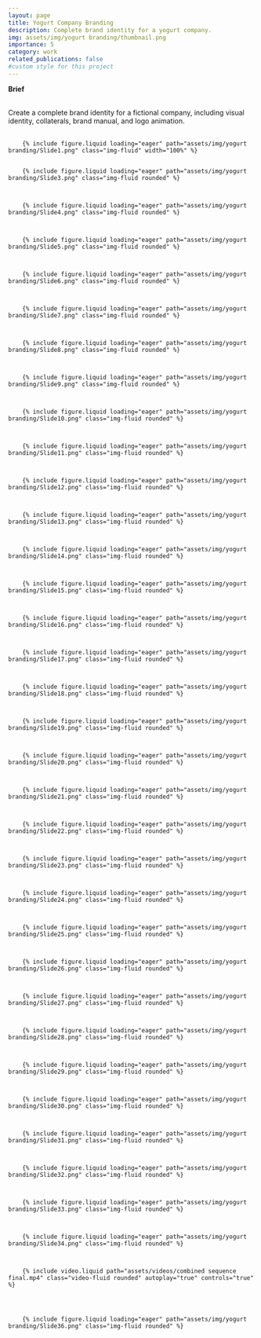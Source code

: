 ```yaml
---
layout: page
title: Yogurt Company Branding
description: Complete brand identity for a yogurt company.
img: assets/img/yogurt branding/thumbnail.png
importance: 5
category: work
related_publications: false
#custom style for this project
---
```

<style>
        .img-fluid {
                border: 1px solid #3d3d3d;
        }
        .video-fluid {
                border: 1px solid #3d3d3d;
        }
</style>

<div>
<b>Brief</b><br><br>

Create a complete brand identity for a fictional company, including visual identity, collaterals, brand manual, and logo animation.<br><br>

</div>


    
        {% include figure.liquid loading="eager" path="assets/img/yogurt branding/Slide1.png" class="img-fluid" width="100%" %}

 
        {% include figure.liquid loading="eager" path="assets/img/yogurt branding/Slide3.png" class="img-fluid rounded" %}
  


        {% include figure.liquid loading="eager" path="assets/img/yogurt branding/Slide4.png" class="img-fluid rounded" %}
  

    
        {% include figure.liquid loading="eager" path="assets/img/yogurt branding/Slide5.png" class="img-fluid rounded" %}


    
        {% include figure.liquid loading="eager" path="assets/img/yogurt branding/Slide6.png" class="img-fluid rounded" %}


    
        {% include figure.liquid loading="eager" path="assets/img/yogurt branding/Slide7.png" class="img-fluid rounded" %}
    

    
        {% include figure.liquid loading="eager" path="assets/img/yogurt branding/Slide8.png" class="img-fluid rounded" %}
    

    
        {% include figure.liquid loading="eager" path="assets/img/yogurt branding/Slide9.png" class="img-fluid rounded" %}
    

    
        {% include figure.liquid loading="eager" path="assets/img/yogurt branding/Slide10.png" class="img-fluid rounded" %}
    

    
        {% include figure.liquid loading="eager" path="assets/img/yogurt branding/Slide11.png" class="img-fluid rounded" %}
    

    
        {% include figure.liquid loading="eager" path="assets/img/yogurt branding/Slide12.png" class="img-fluid rounded" %}
    

    
        {% include figure.liquid loading="eager" path="assets/img/yogurt branding/Slide13.png" class="img-fluid rounded" %}
    

    
        {% include figure.liquid loading="eager" path="assets/img/yogurt branding/Slide14.png" class="img-fluid rounded" %}
    

    
        {% include figure.liquid loading="eager" path="assets/img/yogurt branding/Slide15.png" class="img-fluid rounded" %}



        {% include figure.liquid loading="eager" path="assets/img/yogurt branding/Slide16.png" class="img-fluid rounded" %}
  


        {% include figure.liquid loading="eager" path="assets/img/yogurt branding/Slide17.png" class="img-fluid rounded" %}
  

    
        {% include figure.liquid loading="eager" path="assets/img/yogurt branding/Slide18.png" class="img-fluid rounded" %}


    
        {% include figure.liquid loading="eager" path="assets/img/yogurt branding/Slide19.png" class="img-fluid rounded" %}


    
        {% include figure.liquid loading="eager" path="assets/img/yogurt branding/Slide20.png" class="img-fluid rounded" %}
    

    
        {% include figure.liquid loading="eager" path="assets/img/yogurt branding/Slide21.png" class="img-fluid rounded" %}
    

    
        {% include figure.liquid loading="eager" path="assets/img/yogurt branding/Slide22.png" class="img-fluid rounded" %}
    

    
        {% include figure.liquid loading="eager" path="assets/img/yogurt branding/Slide23.png" class="img-fluid rounded" %}
    

    
        {% include figure.liquid loading="eager" path="assets/img/yogurt branding/Slide24.png" class="img-fluid rounded" %}
    

    
        {% include figure.liquid loading="eager" path="assets/img/yogurt branding/Slide25.png" class="img-fluid rounded" %}
    

    
        {% include figure.liquid loading="eager" path="assets/img/yogurt branding/Slide26.png" class="img-fluid rounded" %}
    

    
        {% include figure.liquid loading="eager" path="assets/img/yogurt branding/Slide27.png" class="img-fluid rounded" %}
    

    
        {% include figure.liquid loading="eager" path="assets/img/yogurt branding/Slide28.png" class="img-fluid rounded" %}



        {% include figure.liquid loading="eager" path="assets/img/yogurt branding/Slide29.png" class="img-fluid rounded" %}
    

    
        {% include figure.liquid loading="eager" path="assets/img/yogurt branding/Slide30.png" class="img-fluid rounded" %}
    

    
        {% include figure.liquid loading="eager" path="assets/img/yogurt branding/Slide31.png" class="img-fluid rounded" %}
    

    
        {% include figure.liquid loading="eager" path="assets/img/yogurt branding/Slide32.png" class="img-fluid rounded" %}
    

    
        {% include figure.liquid loading="eager" path="assets/img/yogurt branding/Slide33.png" class="img-fluid rounded" %}
    

    
        {% include figure.liquid loading="eager" path="assets/img/yogurt branding/Slide34.png" class="img-fluid rounded" %}



        {% include video.liquid path="assets/videos/combined sequence final.mp4" class="video-fluid rounded" autoplay="true" controls="true" %}

    

    
        {% include figure.liquid loading="eager" path="assets/img/yogurt branding/Slide36.png" class="img-fluid rounded" %}
    

    
